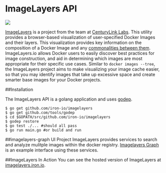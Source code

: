 # ImageLayers API

[![](https://badge.imagelayers.io/centurylink/imagelayers-api.svg)](https://imagelayers.io/?images=centurylink/imagelayers-api:latest 'Get your own badge on imagelayers.io')

[ImageLayers](https://imagelayers.iron.io) is a project from the team at [CenturyLink Labs](http://www.centurylinklabs.com/). This utility provides a browser-based visualization of user-specified Docker Images and their layers. This visualization provides key information on the composition of a Docker Image and any [commonalities between them](https://imagelayers.iron.io/?images=java:latest,golang:latest,node:latest,python:latest,php:latest,ruby:latest). ImageLayers.io allows Docker users to easily discover best practices for image construction, and aid in determining which images are most appropriate for their specific use cases.  Similar to  ```docker images --tree```, the ImageLayers project aims to make visualizing your image cache easier, so that you may identify images that take up excessive space and create smarter base images for your Docker projects.

##Installation

The ImageLayers API is a golang application and uses [godep](https://github.com/tools/godep).

```
$ go get github.com/iron-io/imagelayers
$ go get github.com/tools/godep
$ cd $GOPATH/src/github.com/iron-io/imagelayers
$ godep restore
$ go test ./... #should all pass
$ go run main.go #or build and run
```

##imagelayers-graph UI Project
ImageLayers provides services to search and analyze mulitple images within the docker registry. [Imagelayers Graph](https://github.com/iron-io/imagelayers-graph/) is an example interface using these services.

##ImageLayers In Action
You can see the hosted version of ImageLayers at [imagelayers.iron.io](https://imagelayers.iron.io).

